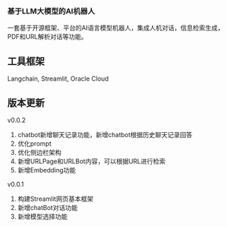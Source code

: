 ### 基于LLM大模型的AI机器人
一套基于开源框架、平台的AI语言模型机器人，集成人机对话，信息检索生成，PDF和URL解析对话等功能。

## 工具框架
Langchain, Streamlit, Oracle Cloud

## 版本更新
v0.0.2
1. chatbot新增聊天记录功能，新增chatbot根据历史聊天记录回答
2. 优化prompt
3. 优化侧边栏架构
4. 新增URLPage和URLBot内容，可以根据URL进行检索
5. 新增Embedding功能


v0.0.1
1. 构建Streamlit网页基本框架
2. 新增chatBot对话功能
3. 新增模型选择功能

